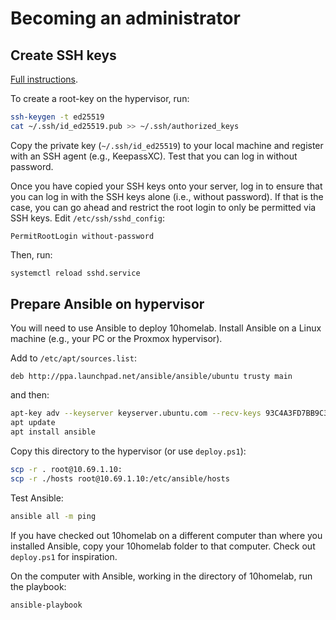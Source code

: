 # Becoming an administrator

## Create SSH keys

[Full instructions](https://www.digitalocean.com/community/tutorials/how-to-set-up-ssh-keys-2).

To create a root-key on the hypervisor, run:

```bash
ssh-keygen -t ed25519
cat ~/.ssh/id_ed25519.pub >> ~/.ssh/authorized_keys
```

Copy the private key (`~/.ssh/id_ed25519`) to your local machine and register with an SSH agent (e.g., KeepassXC). Test that you can log in without password.

Once you have copied your SSH keys onto your server, log in to ensure that you can log in with the SSH keys alone (i.e., without password). If that is the case, you can go ahead and restrict the root login to only be permitted via SSH keys. Edit `/etc/ssh/sshd_config`:

```
PermitRootLogin without-password
```

Then, run:

```bash
systemctl reload sshd.service
```

## Prepare Ansible on hypervisor

You will need to use Ansible to deploy 10homelab. Install Ansible on a Linux machine (e.g., your PC or the Proxmox hypervisor).

Add to `/etc/apt/sources.list`:

```list
deb http://ppa.launchpad.net/ansible/ansible/ubuntu trusty main
```

and then:

```bash
apt-key adv --keyserver keyserver.ubuntu.com --recv-keys 93C4A3FD7BB9C367
apt update
apt install ansible
```

Copy this directory to the hypervisor (or use `deploy.ps1`):

```bash
scp -r . root@10.69.1.10:
scp -r ./hosts root@10.69.1.10:/etc/ansible/hosts
```

Test Ansible:

```bash
ansible all -m ping
```

If you have checked out 10homelab on a different computer than where you installed Ansible, copy your 10homelab folder to that computer. Check out `deploy.ps1` for inspiration.

On the computer with Ansible, working in the directory of 10homelab, run the playbook:

```bash
ansible-playbook
```
